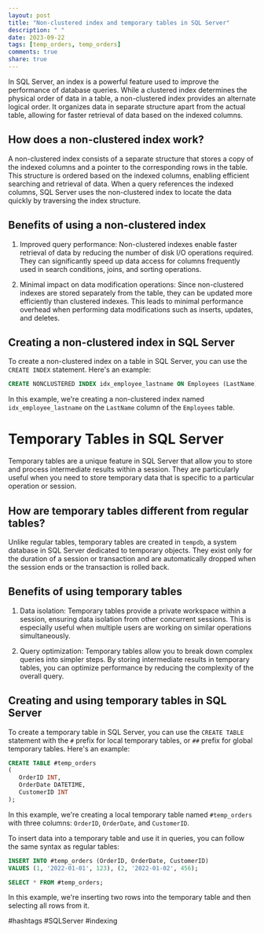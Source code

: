 ```yaml
---
layout: post
title: "Non-clustered index and temporary tables in SQL Server"
description: " "
date: 2023-09-22
tags: [temp_orders, temp_orders]
comments: true
share: true
---
```


In SQL Server, an index is a powerful feature used to improve the performance of database queries. While a clustered index determines the physical order of data in a table, a non-clustered index provides an alternate logical order. It organizes data in separate structure apart from the actual table, allowing for faster retrieval of data based on the indexed columns.

## How does a non-clustered index work?

A non-clustered index consists of a separate structure that stores a copy of the indexed columns and a pointer to the corresponding rows in the table. This structure is ordered based on the indexed columns, enabling efficient searching and retrieval of data. When a query references the indexed columns, SQL Server uses the non-clustered index to locate the data quickly by traversing the index structure.

## Benefits of using a non-clustered index

1. Improved query performance: Non-clustered indexes enable faster retrieval of data by reducing the number of disk I/O operations required. They can significantly speed up data access for columns frequently used in search conditions, joins, and sorting operations.

2. Minimal impact on data modification operations: Since non-clustered indexes are stored separately from the table, they can be updated more efficiently than clustered indexes. This leads to minimal performance overhead when performing data modifications such as inserts, updates, and deletes.

## Creating a non-clustered index in SQL Server

To create a non-clustered index on a table in SQL Server, you can use the `CREATE INDEX` statement. Here's an example:

```sql
CREATE NONCLUSTERED INDEX idx_employee_lastname ON Employees (LastName);
```

In this example, we're creating a non-clustered index named `idx_employee_lastname` on the `LastName` column of the `Employees` table.

# Temporary Tables in SQL Server

Temporary tables are a unique feature in SQL Server that allow you to store and process intermediate results within a session. They are particularly useful when you need to store temporary data that is specific to a particular operation or session.

## How are temporary tables different from regular tables?

Unlike regular tables, temporary tables are created in `tempdb`, a system database in SQL Server dedicated to temporary objects. They exist only for the duration of a session or transaction and are automatically dropped when the session ends or the transaction is rolled back.

## Benefits of using temporary tables

1. Data isolation: Temporary tables provide a private workspace within a session, ensuring data isolation from other concurrent sessions. This is especially useful when multiple users are working on similar operations simultaneously.

2. Query optimization: Temporary tables allow you to break down complex queries into simpler steps. By storing intermediate results in temporary tables, you can optimize performance by reducing the complexity of the overall query.

## Creating and using temporary tables in SQL Server

To create a temporary table in SQL Server, you can use the `CREATE TABLE` statement with the `#` prefix for local temporary tables, or `##` prefix for global temporary tables. Here's an example:

```sql
CREATE TABLE #temp_orders
(
   OrderID INT,
   OrderDate DATETIME,
   CustomerID INT
);
```

In this example, we're creating a local temporary table named `#temp_orders` with three columns: `OrderID`, `OrderDate`, and `CustomerID`.

To insert data into a temporary table and use it in queries, you can follow the same syntax as regular tables:

```sql
INSERT INTO #temp_orders (OrderID, OrderDate, CustomerID)
VALUES (1, '2022-01-01', 123), (2, '2022-01-02', 456);

SELECT * FROM #temp_orders;
```

In this example, we're inserting two rows into the temporary table and then selecting all rows from it.

#hashtags #SQLServer #indexing